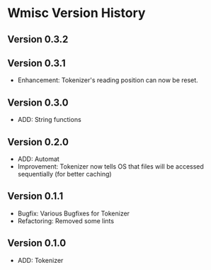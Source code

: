 # Wmisc Version History

## Version 0.3.2

## Version 0.3.1
- Enhancement: Tokenizer's reading position can now be reset.

## Version 0.3.0
- ADD: String functions

## Version 0.2.0
- ADD: Automat
- Improvement: Tokenizer now tells OS that files will be accessed sequentially (for better caching)

## Version 0.1.1

- Bugfix: Various Bugfixes for Tokenizer
- Refactoring: Removed some lints

## Version 0.1.0 

- ADD: Tokenizer
